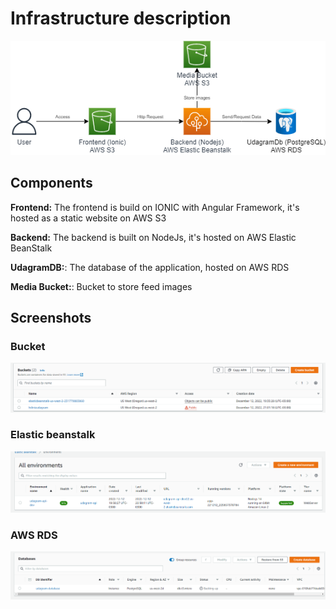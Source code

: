 # Infrastructure description


![infra-diagram](img/diagrams/infrastructure.png)

## Components

**Frontend:** The frontend is build on IONIC with Angular Framework, it's hosted as a static website on AWS S3

**Backend:** The backend is built on NodeJs, it's hosted on AWS Elastic BeanStalk

**UdagramDB:**: The database of the application, hosted on AWS RDS

**Media Bucket:**: Bucket to store feed images


## Screenshots

### Bucket

![bucket-screenshot](img/screenshots/s3-bucket.png)

### Elastic beanstalk

![elastic-beanstalk](img/screenshots/elastic-beanstalk.png)

### AWS RDS

![aws-rds](img/screenshots/aws-rds.png)